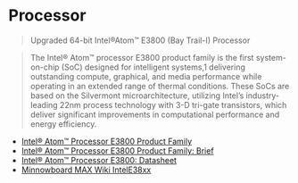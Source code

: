 Processor
==

> Upgraded 64-bit Intel®Atom™ E3800 (Bay Trail-I) Processor 

> The Intel® Atom™ processor E3800 product family is the first system-on-chip (SoC) designed for intelligent systems,1 delivering outstanding compute, graphical, and media performance while operating in an extended range of thermal conditions. These SoCs are based on the Silvermont microarchitecture, utilizing Intel’s industry-leading 22nm process technology with 3-D tri-gate transistors, which deliver significant improvements in computational performance and energy efficiency.

- [Intel® Atom™ Processor E3800 Product Family](http://www.intel.com/content/www/us/en/embedded/products/bay-trail/overview.html)
- [Intel® Atom™ Processor E3800 Product Family: Brief](http://www.intel.com/content/www/us/en/embedded/products/bay-trail/atom-processor-e3800-platform-brief.html)
- [Intel® Atom™ Processor E3800: Datasheet](http://www.intel.com/content/www/us/en/embedded/products/bay-trail/atom-e3800-family-datasheet.html)
- [Minnowboard MAX Wiki IntelE38xx](http://wiki.minnowboard.org/IntelE38xx)


